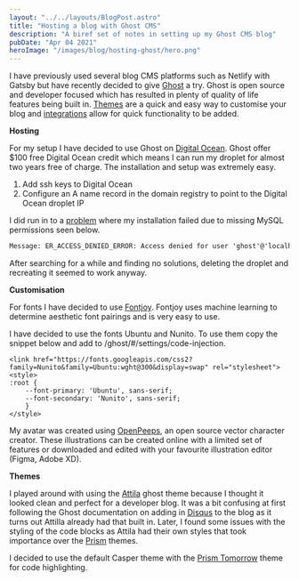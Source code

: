 ```yaml
---
layout: "../../layouts/BlogPost.astro"
title: "Hosting a blog with Ghost CMS"
description: "A biref set of notes in setting up my Ghost CMS blog"
pubDate: "Apr 04 2021"
heroImage: "/images/blog/hosting-ghost/hero.png"
---
```


I have previously used several blog CMS platforms such as Netlify with Gatsby but have recently decided to give [Ghost](https://ghost.org/) a try. Ghost is open source and developer focused which has resulted in plenty of quality of life features being built in. [Themes](https://ghost.org/marketplace/) are a quick and easy way to customise your blog and [integrations](https://ghost.org/integrations/) allow for quick functionality to be added.

**Hosting**

For my setup I have decided to use Ghost on [Digital Ocean](https://ghost.org/docs/install/digitalocean/). Ghost offer $100 free Digital Ocean credit which means I can run my droplet for almost two years free of charge. The installation and setup was extremely easy.

1.  Add ssh keys to Digital Ocean
2.  Configure an A name record in the domain registry to point to the Digital Ocean droplet IP

I did run in to a [problem](https://www.digitalocean.com/community/questions/ghost-1click-app-access-denied-for-user-ghost-localhost) where my installation failed due to missing MySQL permissions seen below.

```cmd
Message: ER_ACCESS_DENIED_ERROR: Access denied for user 'ghost'@'localhost' (using password: YES)
```
After searching for a while and finding no solutions, deleting the droplet and recreating it seemed to work anyway.

**Customisation**

For fonts I have decided to use [Fontjoy](https://fontjoy.com/). Fontjoy uses machine learning to determine aesthetic font pairings and is very easy to use.

I have decided to use the fonts Ubuntu and Nunito. To use them copy the snippet below and add to /ghost/#/settings/code-injection.
```hmtl
<link href="https://fonts.googleapis.com/css2?family=Nunito&family=Ubuntu:wght@300&display=swap" rel="stylesheet">
<style>
:root {
    --font-primary: 'Ubuntu', sans-serif;
    --font-secondary: 'Nunito', sans-serif;
    }
</style>
```

My avatar was created using [OpenPeeps](https://www.openpeeps.com/), an open source vector character creator. These illustrations can be created online with a limited set of features or downloaded and edited with your favourite illustration editor (Figma, Adobe XD).

**Themes**

I played around with using the [Attila](https://github.com/zutrinken/attila) ghost theme because I thought it looked clean and perfect for a developer blog. It was a bit confusing at first following the Ghost documentation on adding in [Disqus](https://ghost.org/integrations/disqus/) to the blog as it turns out Attilla already had that built in. Later, I found some issues with the styling of the code blocks as Attila had their own styles that took importance over the [Prism](https://ghost.org/docs/tutorials/code-syntax-highlighting/) themes.

I decided to use the default Casper theme with the [Prism Tomorrow](https://www.npmjs.com/package/prismjs-tomorrow-theme) theme for code highlighting.
